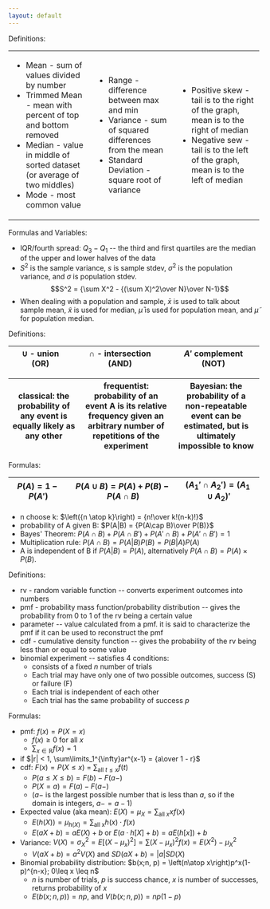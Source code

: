 ```yaml
---
layout: default
---
```


Definitions:
<table><tr>
	<td>
		<ul>
			<li>Mean - sum of values divided by number</li>
			<li>Trimmed Mean - mean with percent of top and bottom removed</li>
			<li>Median - value in middle of sorted dataset (or average of two middles)</li>
			<li>Mode - most common value</li>
		</ul>
	</td>
	<td>
		<ul>
			<li>Range - difference between max and min</li>
			<li>Variance - sum of squared differences from the mean</li>
			<li>Standard Deviation - square root of variance</li>
		</ul>
	</td>
	<td>
		<ul>
			<li>Positive skew - tail is to the right of the graph, mean is to the right of median</li>
			<li>Negative sew - tail is to the left of the graph, mean is to the left of median</li>
		</ul>
	</td>
</tr>
</table>

Formulas and Variables:
- IQR/fourth spread: $Q_3-Q_1$ -- the third and first quartiles are the median of the upper and lower halves of the data
- $S^2$ is the sample variance, $s$ is sample stdev, $\sigma^2$ is the population variance, and $\sigma$ is population stdev.
$$S^2 = {\sum X^2 - {(\sum X)^2\over N}\over N-1}$$
- When dealing with a population and sample, $\bar x$ is used to talk about sample mean, $\tilde x$ is used for median, $\bar \mu$ is used for population mean, and $\tilde \mu$ for population median.

Definitions:

$\cup$ - union (OR)| $\cap$ - intersection (AND) | $A'$ complement (NOT)
-|-|-

classical: the probability of any event is equally likely as any other | frequentist: probability of an event A is its relative frequency given an arbitrary number of repetitions of the experiment | Bayesian: the probability of a non-repeatable event can be estimated, but is ultimately impossible to know
-|-|-

Formulas:

$P(A) = 1-P(A')$ |$P(A\cup B) = P(A) + P(B) - P(A\cap B)$|$(A_1'\cap A_2') = (A_1\cup A_2)'$
-|-|-

- n choose k: $\left({n \atop k}\right) = {n!\over k!(n-k)!}$
- probability of A given B: $P(A|B) = {P(A\cap B)\over P(B)}$
- Bayes' Theorem: $P(A\cap B) + P(A\cap B') + P(A'\cap B) + P(A'\cap B') = 1$
- Multiplication rule: $P(A\cap B) = P(A|B)P(B)=P(B|A)P(A)$
- A is independent of B if $P(A|B)=P(A)$, alternatively $P(A\cap B) = P(A)\times P(B)$.



Definitions:
- rv - random variable function -- converts experiment outcomes into numbers
- pmf - probability mass function/probability distribution -- gives the probability from 0 to 1 of the rv being a certain value
- parameter -- value calculated from a pmf. it is said to characterize the pmf if it can be used to reconstruct the pmf
- cdf - cumulative density function -- gives the probability of the rv being less than or equal to some value
- binomial experiment -- satisfies 4 conditions:
	- consists of a fixed $n$ number of trials
	- Each trial may have only one of two possible outcomes, success (S) or failure (F)
	- Each trial is independent of each other
	- Each trial has the same probability of success $p$


Formulas:
- pmf: $f(x)=P(X=x)$
	- $f(x) \geq 0$ for all $x$
	- $\sum_{x\in\mathbb R} f(x) = 1$
- if $|r| < 1, \sum\limits_1^{\infty}ar^{x-1} = {a\over 1 - r}$
- cdf: $F(x) = P(X\leq x)$ = $\sum_{\text{all } t \leq x} f(t)$
	- $P(a\leq X \leq b) = F(b) - F(a-)$
	- $P(X=a) = F(a)-F(a-)$
	- ($a-$ is the largest possible number that is less than $a$, so if the domain is integers, $a- = a-1$)
- Expected value (aka mean): $E(X) = \mu_X = \sum_{\text{all } x}xf(x)$
	- $E(h(X)) = \mu_{h(X)} = \sum_{\text{all x}} h(x) \cdot f(x)$
	- $E(aX + b) = aE(X) + b$  or  $E(a\cdot h[X] + b) = aE(h[x]) + b$
- Variance: $V(X) = \sigma_X^2 = E[(X-\mu_x)^2] = \sum(X-\mu_x)^2f(x) = E(X^2)-\mu_X^2$
	- $V(aX + b) = a^2V(X)$ and $SD(aX+b) = |a|SD(X)$
- Binomial probability distribution: $b(x;n, p) = \left(n\atop x\right)p^x(1-p)^{n-x}; 0\leq x \leq n$
	- $n$ is number of trials, $p$ is success chance, $x$ is number of successes, returns probability of $x$
	- $E(b(x;n,p)) = np$, and $V(b(x;n,p)) = np(1-p)$
